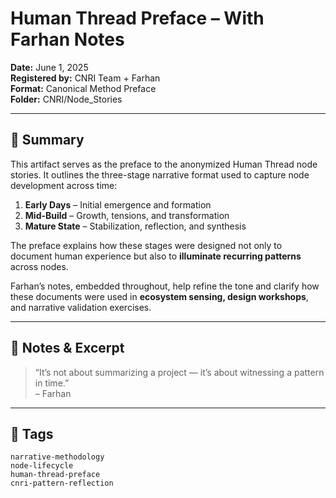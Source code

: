 # Human Thread Preface – With Farhan Notes  
**Date:** June 1, 2025  
**Registered by:** CNRI Team + Farhan  
**Format:** Canonical Method Preface  
**Folder:** CNRI/Node_Stories

---

## 🧭 Summary

This artifact serves as the preface to the anonymized Human Thread node stories. It outlines the three-stage narrative format used to capture node development across time:

1. **Early Days** – Initial emergence and formation  
2. **Mid-Build** – Growth, tensions, and transformation  
3. **Mature State** – Stabilization, reflection, and synthesis

The preface explains how these stages were designed not only to document human experience but also to **illuminate recurring patterns** across nodes.

Farhan’s notes, embedded throughout, help refine the tone and clarify how these documents were used in **ecosystem sensing, design workshops**, and narrative validation exercises.

---

## 📜 Notes & Excerpt

> “It’s not about summarizing a project — it’s about witnessing a pattern in time.”  
> – Farhan

---

## 🔖 Tags  
`narrative-methodology`  
`node-lifecycle`  
`human-thread-preface`  
`cnri-pattern-reflection`
